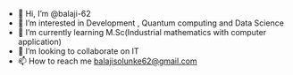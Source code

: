 - 👋 Hi, I’m @balaji-62
- 👀 I’m interested in Development , Quantum computing and Data Science
- 🌱 I’m currently learning M.Sc(Industrial mathematics with computer application)
- 💞️ I’m looking to collaborate on IT 
- 📫 How to reach me balajisolunke62@gmail.com

<!---
balaji-62/balaji-62 is a ✨ special ✨ repository because its `README.md` (this file) appears on your GitHub profile.
You can click the Preview link to take a look at your changes.
--->
